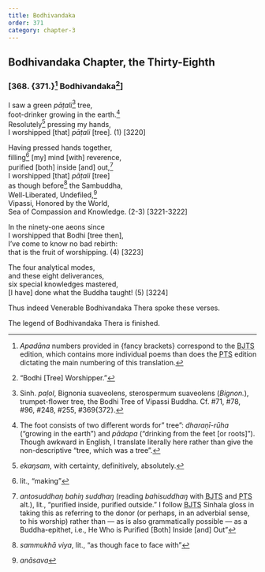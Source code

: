 ```yaml
---
title: Bodhivandaka
order: 371
category: chapter-3
---
```


## Bodhivandaka Chapter, the Thirty-Eighth

### \[368. {371.}[^1] Bodhivandaka[^2]\]

I saw a green *pāṭali*[^3] tree,  
foot-drinker growing in the earth.[^4]  
Resolutely[^5] pressing my hands,  
I worshipped \[that\] *pāṭali* \[tree\]. (1) \[3220\]

Having pressed hands together,  
filling[^6] \[my\] mind \[with\] reverence,  
purified \[both\] inside \[and\] out,[^7]  
I worshipped \[that\] *pāṭali* \[tree\]  
as though before[^8] the Sambuddha,  
Well-Liberated, Undefiled,[^9]  
Vipassi, Honored by the World,  
Sea of Compassion and Knowledge. (2-3) \[3221-3222\]

In the ninety-one aeons since  
I worshipped that Bodhi \[tree then\],  
I’ve come to know no bad rebirth:  
that is the fruit of worshipping. (4) \[3223\]

The four analytical modes,  
and these eight deliverances,  
six special knowledges mastered,  
\[I have\] done what the Buddha taught! (5) \[3224\]

Thus indeed Venerable Bodhivandaka Thera spoke these verses.

The legend of Bodhivandaka Thera is finished.

[^1]: *Apadāna* numbers provided in {fancy brackets} correspond to the <abbr title="Buddha Jayanthi Tripitaka Series">BJTS</abbr> edition, which contains more individual poems than does the <abbr title="Pali Text Society">PTS</abbr> edition dictating the main numbering of this translation.

[^2]: “Bodhi \[Tree\] Worshipper.”

[^3]: Sinh. *paḷol*, Bignonia suaveolens, sterospermum suaveolens (*Bignon.*), trumpet-flower tree, the Bodhi Tree of Vipassi Buddha. Cf. \#71, \#78, \#96, \#248, \#255, \#369{372}.

[^4]: The foot consists of two different words for” tree”: *dharaṇī-rūha* (“growing in the earth”) and *pādapa* (“drinking from the feet \[or roots\]”). Though awkward in English, I translate literally here rather than give the non-descriptive “tree, which was a tree”.

[^5]: *ekaŋsam*, with certainty, definitively, absolutely.

[^6]: lit., “making”

[^7]: *antosuddhaŋ bahiŋ suddhaŋ* (reading *bahisuddhaŋ* with <abbr title="Buddha Jayanthi Tripitaka Series">BJTS</abbr> and <abbr title="Pali Text Society">PTS</abbr> alt.), lit., “purified inside, purified outside.” I follow <abbr title="Buddha Jayanthi Tripitaka Series">BJTS</abbr> Sinhala gloss in taking this as referring to the donor (or perhaps, in an adverbial sense, to his worship) rather than — as is also grammatically possible — as a Buddha-epithet, i.e., He Who is Purified \[Both\] Inside \[and\] Out”

[^8]: *sammukhā viya*, lit., “as though face to face with”

[^9]: *anāsava*

